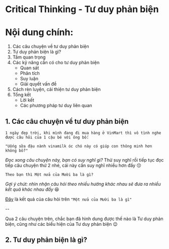 # Critical Thinking - Tư duy phản biện

# Nội dung chính:

1. Các câu chuyện về tư duy phản biện
2. Tư duy phản biện là gì?
3. Tầm quan trọng
4. Các kỹ năng cần có cho tư duy phản biện
    - Quan sát
    - Phân tích
    - Suy luận
    - Giải quyết vấn đề
5. Cách rèn luyện, cải thiện tư duy phản biện
6. Tổng kết
    - Lời kết
    - Các phương pháp tư duy liên quan


## 1. **Các câu chuyện về tư duy phản biện**

    1 ngày đẹp trời, khi mình đang đi mua hàng ở VinMart thì vô tình nghe được câu hỏi của 1 cậu bé với ông bố: 
    
    "Uống sữa đậu nành vinamilk óc chó này có giúp con thông minh hơn không bố?"


*Đọc xong câu chuyện này, bạn có suy nghĩ gì?* Thử suy nghĩ rồi tiếp tục đọc tiếp câu chuyện thứ 2 nhé, cái này cần suy nghĩ nhiều hơn đấy :kissing:

    Theo bạn thì Một nửa của Mười ba là gì?

*Gợi ý chút: nhìn nhận câu hỏi theo nhiều hướng khác nhau sẽ đưa ra nhiều kết quả khác nhau đấy* :laughing:

[Đây](https://github.com/toannmdev/EasyLearning/blob/main/Books/M%E1%BB%99t%20n%E1%BB%ADa%20c%E1%BB%A7a%2013%20l%C3%A0%208.md) là kết quả của câu hỏi trên `"Một nửa của Mười ba là gì"`

--

Qua 2 câu chuyện trên, chắc bạn đã hình dung được thế nào là Tư duy phản biện, cũng như các biểu hiện của Tư duy phản biện :wink:

## 2. **Tư duy phản biện là gì?**